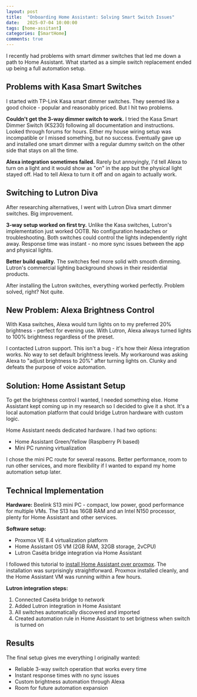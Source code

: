 ```yaml
---
layout: post
title:  "Onboarding Home Assistant: Solving Smart Switch Issues"
date:   2025-07-04 10:00:00
tags: [home-assitant]
categories: [SmartHome]
comments: true
---
```


I recently had problems with smart dimmer switches that led me down a path to Home Assistant. What started as a simple switch replacement ended up being a full automation setup.

## Problems with Kasa Smart Switches

I started with TP-Link Kasa smart dimmer switches. They seemed like a good choice - popular and reasonably priced. But I hit two problems.

**Couldn't get the 3-way dimmer switch to work.** I tried the Kasa Smart Dimmer Switch (KS230) following all documentation and instructions. Looked through forums for hours. Either my house wiring setup was incompatible or I missed something, but no success. Eventually gave up and installed one smart dimmer with a regular dummy switch on the other side that stays on all the time.

**Alexa integration sometimes failed.** Rarely but annoyingly, I'd tell Alexa to turn on a light and it would show as "on" in the app but the physical light stayed off. Had to tell Alexa to turn it off and on again to actually work.

## Switching to Lutron Diva

After researching alternatives, I went with Lutron Diva smart dimmer switches. Big improvement.

**3-way setup worked on first try.** Unlike the Kasa switches, Lutron's implementation just worked OOTB. No configuration headaches or troubleshooting. Both switches could control the lights independently right away. Response time was instant - no more sync issues between the app and physical lights.

**Better build quality.** The switches feel more solid with smooth dimming. Lutron's commercial lighting background shows in their residential products. 

After installing the Lutron switches, everything worked perfectly. Problem solved, right? Not quite.

## New Problem: Alexa Brightness Control

With Kasa switches, Alexa would turn lights on to my preferred 20% brightness - perfect for evening use. With Lutron, Alexa always turned lights to 100% brightness regardless of the preset.

I contacted Lutron support. This isn't a bug - it's how their Alexa integration works. No way to set default brightness levels. My workaround was asking Alexa to "adjust brightness to 20%" after turning lights on. Clunky and defeats the purpose of voice automation.

## Solution: Home Assistant Setup

To get the brightness control I wanted, I needed something else. Home Assistant kept coming up in my research so I decided to give it a shot. It's a local automation platform that could bridge Lutron hardware with custom logic.

Home Assistant needs dedicated hardware. I had two options:
- Home Assistant Green/Yellow (Raspberry Pi based)
- Mini PC running virtualization

I chose the mini PC route for several reasons. Better performance, room to run other services, and more flexibility if I wanted to expand my home automation setup later.

## Technical Implementation

**Hardware:** Beelink S13 mini PC - compact, low power, good performance for multiple VMs. The S13 has 16GB RAM and an Intel N150 processor, plenty for Home Assistant and other services.

**Software setup:**
- Proxmox VE 8.4 virtualization platform
- Home Assistant OS VM (2GB RAM, 32GB storage, 2vCPU)
- Lutron Caséta bridge integration via Home Assistant

I followed this tutorial to [install Home Assistant over proxmox](https://www.derekseaman.com/2023/10/home-assistant-proxmox-ve-8-0-quick-start-guide-2.html).
The installation was surprisingly straightforward. Proxmox installed cleanly, and the Home Assistant VM was running within a few hours.

**Lutron integration steps:**
1. Connected Caséta bridge to network
2. Added Lutron integration in Home Assistant
3. All switches automatically discovered and imported
4. Created automation rule in Home Assistant to set brigtness when switch is turned on

## Results

The final setup gives me everything I originally wanted:

* Reliable 3-way switch operation that works every time
* Instant response times with no sync issues
* Custom brightness automation through Alexa
* Room for future automation expansion